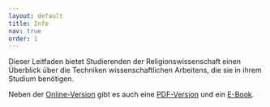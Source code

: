 ```yaml
---
layout: default
title: Info
nav: true
order: 1
---
```


Dieser Leitfaden bietet Studierenden der Religionswissenschaft einen Überblick über die Techniken wissenschaftlichen Arbeitens, die sie in ihrem Studium benötigen.

Neben der [Online-Version](contents) gibt es auch eine [PDF-Version](downloads/Leitfaden_wissenschaftliches_Arbeiten.pdf) und ein [E-Book](downloads/Leitfaden_wissenschaftliches_Arbeiten.epub).

